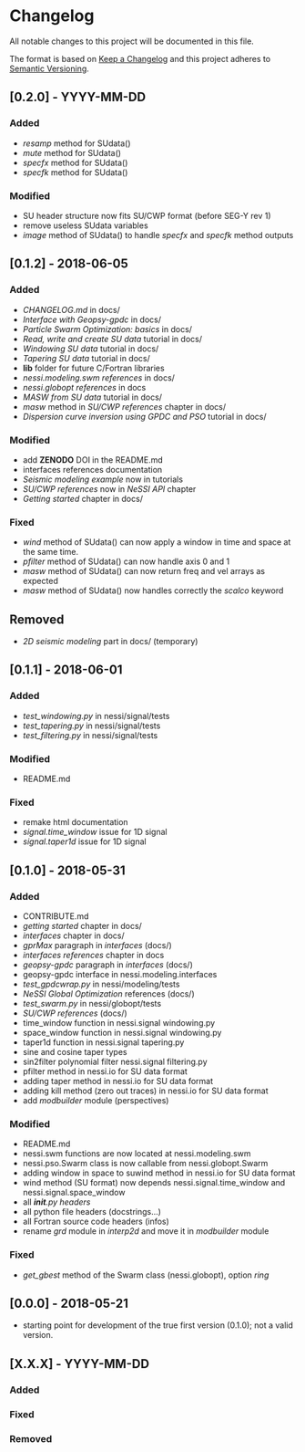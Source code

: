 # Changelog
All notable changes to this project will be documented in this file.

The format is based on [Keep a Changelog](http://keepachangelog.com/en/1.0.0/)
and this project adheres to [Semantic Versioning](http://semver.org/spec/v2.0.0.html).

## [0.2.0] - YYYY-MM-DD

### Added
- *resamp* method for SUdata()
- *mute* method for SUdata()
- *specfx* method for SUdata()
- *specfk* method for SUdata()

### Modified
- SU header structure now fits SU/CWP format (before SEG-Y rev 1)
- remove useless SUdata variables
- *image* method of SUdata() to handle *specfx* and *specfk* method outputs

## [0.1.2] - 2018-06-05

### Added
- *CHANGELOG.md* in docs/
- *Interface with Geopsy-gpdc* in docs/
- *Particle Swarm Optimization: basics* in docs/
- *Read, write and create SU data* tutorial in docs/
- *Windowing SU data* tutorial in docs/
- *Tapering SU data* tutorial in docs/
- **lib** folder for future C/Fortran libraries
- *nessi.modeling.swm references* in docs/
- *nessi.globopt references* in docs
- *MASW from SU data* tutorial in docs/
- *masw* method in *SU/CWP references* chapter in docs/
- *Dispersion curve inversion using GPDC and PSO* tutorial in docs/

### Modified
- add __ZENODO__ DOI in the README.md
- interfaces references documentation
- *Seismic modeling example* now in tutorials
- *SU/CWP references* now in *NeSSI API* chapter
- *Getting started* chapter in docs/

### Fixed
- *wind* method of SUdata() can now apply a window in time and space at the same time.
- *pfilter* method of SUdata() can now handle axis 0 and 1
- *masw* method of SUdata() can now return freq and vel arrays as expected
- *masw* method of SUdata() now handles correctly the *scalco* keyword

## Removed
- *2D seismic modeling* part in docs/ (temporary)

## [0.1.1] - 2018-06-01

### Added
- *test_windowing.py* in nessi/signal/tests
- *test_tapering.py* in nessi/signal/tests
- *test_filtering.py* in nessi/signal/tests

### Modified
- README.md

### Fixed
- remake html documentation
- *signal.time_window* issue for 1D signal
- *signal.taper1d* issue for 1D signal

## [0.1.0] - 2018-05-31

### Added
- CONTRIBUTE.md
- *getting started* chapter in docs/
- *interfaces* chapter in docs/
- *gprMax* paragraph in *interfaces* (docs/)
- *interfaces references* chapter in docs
- *geopsy-gpdc* paragraph in *interfaces* (docs/)
- geopsy-gpdc interface in nessi.modeling.interfaces
- *test_gpdcwrap.py* in nessi/modeling/tests
- *NeSSI Global Optimization* references (docs/)
- *test_swarm.py* in nessi/globopt/tests
- *SU/CWP references* (docs/)
- time_window function in nessi.signal windowing.py
- space_window function in nessi.signal windowing.py
- taper1d function in nessi.signal tapering.py
- sine and cosine taper types
- sin2filter polynomial filter nessi.signal filtering.py
- pfilter method in nessi.io for SU data format
- adding taper method in nessi.io for SU data format
- adding kill method (zero out traces) in nessi.io for SU data format
- add *modbuilder* module (perspectives)

### Modified
- README.md
- nessi.swm functions are now located at nessi.modeling.swm
- nessi.pso.Swarm class is now callable from nessi.globopt.Swarm
- adding window in space to suwind method in nessi.io for SU data format
- wind method (SU format) now depends nessi.signal.time_window and nessi.signal.space_window
- all *__init__.py headers*
- all python file headers (docstrings...)
- all Fortran source code headers (infos)
- rename *grd* module in *interp2d* and move it in *modbuilder* module

### Fixed
- *get_gbest* method of the Swarm class (nessi.globopt), option *ring*

## [0.0.0] - 2018-05-21
- starting point for development of the true first version (0.1.0); not a valid version.

## [X.X.X] - YYYY-MM-DD
### Added
### Fixed
### Removed

